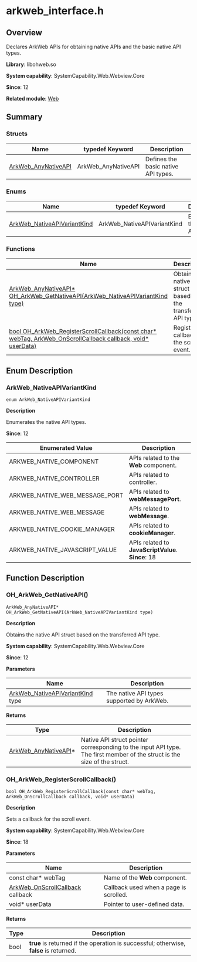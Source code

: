 # arkweb_interface.h
<!--Kit: ArkWeb-->
<!--Subsystem: Web-->
<!--Owner: @aohui; @zourongchun-->
<!--Designer: @yaomingliu; @zhufenghao-->
<!--Tester: @ghiker-->
<!--Adviser: @HelloShuo-->

## Overview

Declares ArkWeb APIs for obtaining native APIs and the basic native API types.

**Library**: libohweb.so

**System capability**: SystemCapability.Web.Webview.Core

**Since**: 12

**Related module**: [Web](capi-web.md)

## Summary

### Structs

| Name| typedef Keyword| Description|
| -- | -- | -- |
| [ArkWeb_AnyNativeAPI](capi-web-arkweb-anynativeapi.md) | ArkWeb_AnyNativeAPI | Defines the basic native API types.|

### Enums

| Name| typedef Keyword| Description|
| -- | -- | -- |
| [ArkWeb_NativeAPIVariantKind](#arkweb_nativeapivariantkind) | ArkWeb_NativeAPIVariantKind | Enumerates the native API types.|

### Functions

| Name| Description|
| -- | -- |
| [ArkWeb_AnyNativeAPI* OH_ArkWeb_GetNativeAPI(ArkWeb_NativeAPIVariantKind type)](#oh_arkweb_getnativeapi) | Obtains the native API struct based on the transferred API type.|
| [bool OH_ArkWeb_RegisterScrollCallback(const char* webTag, ArkWeb_OnScrollCallback callback, void* userData)](#oh_arkweb_registerscrollcallback) | Registers a callback for the scroll event.|

## Enum Description

### ArkWeb_NativeAPIVariantKind

```
enum ArkWeb_NativeAPIVariantKind
```

**Description**

Enumerates the native API types.

**Since**: 12

| Enumerated Value| Description|
| -- | -- |
| ARKWEB_NATIVE_COMPONENT | APIs related to the **Web** component.|
| ARKWEB_NATIVE_CONTROLLER | APIs related to controller.|
| ARKWEB_NATIVE_WEB_MESSAGE_PORT | APIs related to **webMessagePort**.|
| ARKWEB_NATIVE_WEB_MESSAGE | APIs related to **webMessage**.|
| ARKWEB_NATIVE_COOKIE_MANAGER | APIs related to **cookieManager**.|
| ARKWEB_NATIVE_JAVASCRIPT_VALUE | APIs related to **JavaScriptValue**.<br>**Since**: 18|


## Function Description

### OH_ArkWeb_GetNativeAPI()

```
ArkWeb_AnyNativeAPI* OH_ArkWeb_GetNativeAPI(ArkWeb_NativeAPIVariantKind type)
```

**Description**

Obtains the native API struct based on the transferred API type.

**System capability**: SystemCapability.Web.Webview.Core

**Since**: 12

**Parameters**

| Name| Description|
| -- | -- |
| [ArkWeb_NativeAPIVariantKind](#arkweb_nativeapivariantkind) type | The native API types supported by ArkWeb.|

**Returns**

| Type                                          | Description|
|----------------------------------------------| -- |
| [ArkWeb_AnyNativeAPI](capi-web-arkweb-anynativeapi.md)* | Native API struct pointer corresponding to the input API type. The first member of the struct is the size of the struct.|

### OH_ArkWeb_RegisterScrollCallback()

```
bool OH_ArkWeb_RegisterScrollCallback(const char* webTag, ArkWeb_OnScrollCallback callback, void* userData)
```

**Description**

Sets a callback for the scroll event.

**System capability**: SystemCapability.Web.Webview.Core

**Since**: 18


**Parameters**

| Name| Description|
| -- | -- |
| const char* webTag | Name of the **Web** component.|
| [ArkWeb_OnScrollCallback](capi-arkweb-type-h.md#arkweb_onscrollcallback) callback | Callback used when a page is scrolled.|
| void* userData | Pointer to user-defined data.|

**Returns**

| Type| Description|
| -- | -- |
| bool | **true** is returned if the operation is successful; otherwise, **false** is returned.|
